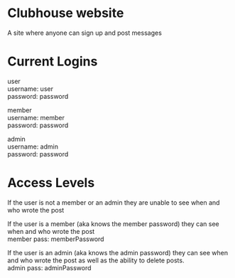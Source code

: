 # Clubhouse website

A site where anyone can sign up and post messages

# Current Logins

user\
username: user\
password: password

member\
username: member\
password: password

admin\
username: admin\
password: password

# Access Levels
If the user is not a member or an admin they are unable to see when and who wrote the post

If the user is a member (aka knows the member password) they can see when and who wrote the post\
member pass: memberPassword

If the user is an admin (aka knows the admin password) they can see when and who wrote the post as well as the ability to delete posts.\
admin pass: adminPassword
